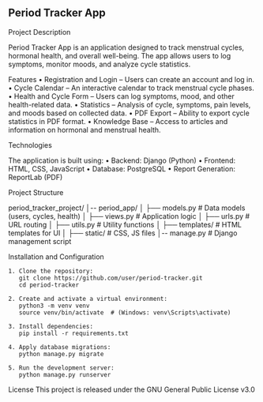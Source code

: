 ## Period Tracker App

Project Description

Period Tracker App is an application designed to track menstrual cycles, hormonal health, and overall well-being. The app allows users to log symptoms, monitor moods, and analyze cycle statistics.

Features
    • Registration and Login – Users can create an account and log in.
    • Cycle Calendar – An interactive calendar to track menstrual cycle phases.
    • Health and Cycle Form – Users can log symptoms, mood, and other health-related data.
    • Statistics – Analysis of cycle, symptoms, pain levels, and moods based on collected data.
    • PDF Export – Ability to export cycle statistics in PDF format.
    • Knowledge Base – Access to articles and information on hormonal and menstrual health.

Technologies

The application is built using:
    • Backend: Django (Python)
    • Frontend: HTML, CSS, JavaScript
    • Database: PostgreSQL
    • Report Generation: ReportLab (PDF)

Project Structure

period_tracker_project/
│-- period_app/
│   ├── models.py        # Data models (users, cycles, health)
│   ├── views.py         # Application logic
│   ├── urls.py          # URL routing
│   ├── utils.py         # Utility functions
│   ├── templates/       # HTML templates for UI
│   ├── static/          # CSS, JS files
│-- manage.py            # Django management script

Installation and Configuration

    1. Clone the repository:
       git clone https://github.com/user/period-tracker.git
       cd period-tracker

    2. Create and activate a virtual environment:
       python3 -m venv venv
       source venv/bin/activate  # (Windows: venv\Scripts\activate)

    3. Install dependencies:
       pip install -r requirements.txt

    4. Apply database migrations:
       python manage.py migrate

    5. Run the development server:
       python manage.py runserver

License
This project is released under the GNU General Public License v3.0
